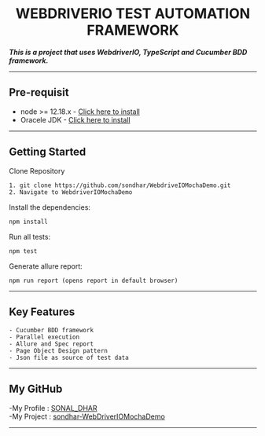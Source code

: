 <h1 align="center"> WEBDRIVERIO TEST AUTOMATION FRAMEWORK </h1>

***This is a project that uses WebdriverIO, TypeScript and Cucumber BDD framework.***

---

## Pre-requisit
-   node >= 12.18.x - [Click here to install](https://nodejs.org/en/download/)
-   Oracele JDK - [Click here to install](https://www.oracle.com/java/technologies/downloads/)

---

## Getting Started
Clone Repository
```bash
1. git clone https://github.com/sondhar/WebdriveIOMochaDemo.git
2. Navigate to WebdriverIOMochaDemo
```

Install the dependencies:
```bash
npm install
```

Run all tests:
```bash
npm test
```

Generate allure report:
```
npm run report (opens report in default browser)
```
---

## Key Features
	- Cucumber BDD framework
	- Parallel execution
	- Allure and Spec report
	- Page Object Design pattern
	- Json file as source of test data

---

## My GitHub

-My Profile : [SONAL_DHAR](https://github.com/sondhar) <br>
-My Project : [sondhar-WebDriverIOMochaDemo](https://github.com/sondhar/WebdriveIOMochaDemo.git)

---